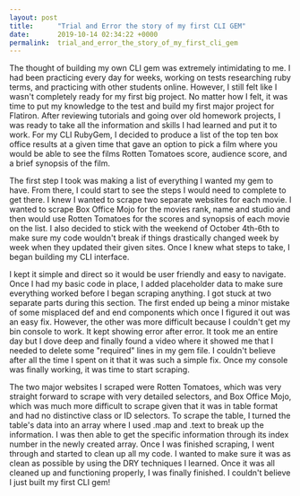 ```yaml
---
layout: post
title:      "Trial and Error the story of my first CLI GEM"
date:       2019-10-14 02:34:22 +0000
permalink:  trial_and_error_the_story_of_my_first_cli_gem
---
```



The thought of building my own CLI gem was extremely intimidating to me. I had been practicing every day for weeks, working on tests researching ruby terms, and practicing with other students online. However, I still felt like I wasn't completely ready for my first big project. No matter how I felt, it was time to put my knowledge to the test and build my first major project for Flatiron. After reviewing tutorials and going over old homework projects, I was ready to take all the information and skills I had learned and put it to work. For my CLI RubyGem, I decided to produce a list of the top ten box office results at a given time that gave an option to pick a film where you would be able to see the films Rotten Tomatoes score, audience score, and a brief synopsis of the film. 

The first step I took was making a list of everything I wanted my gem to have. From there, I could start to see the steps I would need to complete to get there. I knew I wanted to scrape two separate websites for each movie. I wanted to scrape Box Office Mojo for the movies rank, name and studio and then would use Rotten Tomatoes for the scores and synopsis of each movie on the list. I also decided to stick with the weekend of October 4th-6th to make sure my code wouldn't break if things drastically changed week by week when they updated their given sites. Once I knew what steps to take, I began building my CLI interface.

I kept it simple and direct so it would be user friendly and easy to navigate. Once I had my basic code in place, I added placeholder data to make sure everything worked before I began scraping anything. I got stuck at two separate parts during this section. The first ended up being a minor mistake of some misplaced def and end components which once I figured it out was an easy fix. However, the other was more difficult because I couldn't get my bin console to work. It kept showing error after error. It took me an entire day but I dove deep and finally found a video where it showed me that I needed to delete some "required" lines in my gem file. I couldn't believe after all the time I spent on it that it was such a simple fix. Once my console was finally working, it was time to start scraping. 

The two major websites I scraped were Rotten Tomatoes, which was very straight forward to scrape with very detailed selectors, and Box Office Mojo, which was much more difficult to scrape given that it was in table format and had no distinctive class or ID selectors. To scrape the table, I turned the table's data into an array where I used .map and .text to break up the information. I was then able to get the specific information through its index number in the newly created array. Once I was finished scraping, I went through and started to clean up all my code. I wanted to make sure it was as clean as possible by using the DRY techniques I learned. Once it was all cleaned up and functioning properly, I was finally finished. I couldn't believe I just built my first CLI gem! 


